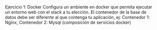 Ejercicio 1: Docker
Configura un ambiente en docker que permita ejecutar un entorno web con el stack a tu elección. El contenedor de la base de datos debe ser diferente al que contenga tu aplicación, ej: Contenedor 1: Nginx, Contenedor 2: Mysql (composición de servicios docker)